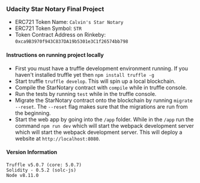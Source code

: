 ### Udacity Star Notary Final Project

- ERC721 Token Name: `Calvin's Star Notary`
- ERC721 Token Symbol: `STR`
- Token Contract Address on Rinkeby: `0xca9B3970f943C837DA19b5301e3C1f26574bb798`

#### Instructions on running project locally

- First you must have a truffle development environment running. If you haven't installed truffle yet then `npm install truffle -g`
- Start truffle `truffle develop`. This will spin up a local blockchain.
- Compile the StarNotary contract with `compile` while in truffle console.
- Run the tests by running `test` while in the truffle console.
- Migrate the StarNotary contract onto the blockchain by running `migrate --reset`. The `--reset` flag makes sure that the migrations are run from the beginning.
- Start the web app by going into the `/app` folder. While in the `/app` run the command `npm run dev` which will start the webpack development server which will start the webpack development server. This will deploy a website at `http://localhost:8080`. 


#### Version Information

```
Truffle v5.0.7 (core: 5.0.7)
Solidity - 0.5.2 (solc-js)
Node v8.11.0
````

